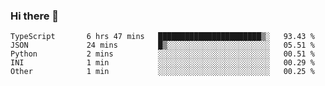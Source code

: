 ### Hi there 👋

<!--START_SECTION:waka-->

```text
TypeScript       6 hrs 47 mins   ███████████████████████▒░   93.43 %
JSON             24 mins         █▒░░░░░░░░░░░░░░░░░░░░░░░   05.51 %
Python           2 mins          ░░░░░░░░░░░░░░░░░░░░░░░░░   00.51 %
INI              1 min           ░░░░░░░░░░░░░░░░░░░░░░░░░   00.29 %
Other            1 min           ░░░░░░░░░░░░░░░░░░░░░░░░░   00.25 %
```

<!--END_SECTION:waka-->

<!--
**arlenxuzj/arlenxuzj** is a ✨ _special_ ✨ repository because its `README.md` (this file) appears on your GitHub profile.

Here are some ideas to get you started:

- 🔭 I’m currently working on ...
- 🌱 I’m currently learning ...
- 👯 I’m looking to collaborate on ...
- 🤔 I’m looking for help with ...
- 💬 Ask me about ...
- 📫 How to reach me: ...
- 😄 Pronouns: ...
- ⚡ Fun fact: ...
-->
